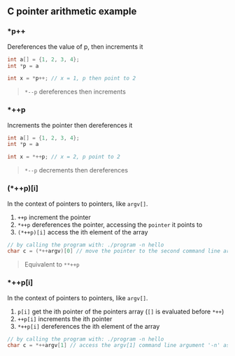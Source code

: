 ## C pointer arithmetic example

### *p++

Dereferences the value of p, then increments it

```c
int a[] = {1, 2, 3, 4};
int *p = a

int x = *p++; // x = 1, p then point to 2
```
> `*--p` dereferences then increments

### *++p

Increments the pointer then dereferences it

```c
int a[] = {1, 2, 3, 4};
int *p = a

int x = *++p; // x = 2, p point to 2
```
> `*--p` decrements then dereferences

### (*++p)[i]

In the context of pointers to pointers, like `argv[]`.  

1. `++p` increment the pointer
2. `*++p` dereferences the pointer, accessing the `pointer` it points to
3. `(*++p)[i]` access the ith element of the array

```c
// by calling the program with: ./program -n hello
char c = (*++argv)[0] // move the pointer to the second command line argument '-n', and accesses its first char '-'
```
> Equivalent to `**++p`

### *++p[i]

In the context of pointers to pointers, like `argv[]`.  

1. `p[i]` get the ith pointer of the pointers array (`[]` is evaluated before `*++`)
3. `++p[i]` increments the ith pointer
4. `*++p[i]` dereferences the ith element of the array

```c
// by calling the program with: ./program -n hello
char c = *++argv[1] // access the argv[1] command line argument '-n' as a pointer, increment the pointer (now points at 'n', because first it was on '-'), access the value 'n'
```
